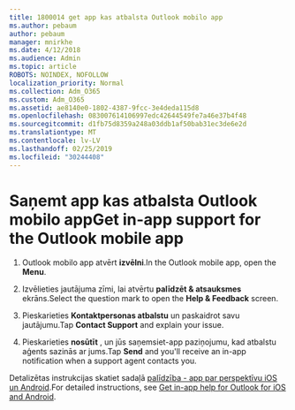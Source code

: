 ```yaml
---
title: 1800014 get app kas atbalsta Outlook mobilo app
ms.author: pebaum
author: pebaum
manager: mnirkhe
ms.date: 4/12/2018
ms.audience: Admin
ms.topic: article
ROBOTS: NOINDEX, NOFOLLOW
localization_priority: Normal
ms.collection: Adm_O365
ms.custom: Adm_O365
ms.assetid: ae8140e0-1802-4387-9fcc-3e4deda115d8
ms.openlocfilehash: 083007614106997edc42644549fe7a46e37b4f48
ms.sourcegitcommit: d1fb75d8359a248a03ddb1af50bab31ec3de6e2d
ms.translationtype: MT
ms.contentlocale: lv-LV
ms.lasthandoff: 02/25/2019
ms.locfileid: "30244408"
---
```

# <a name="get-in-app-support-for-the-outlook-mobile-app"></a><span data-ttu-id="b06af-102">Saņemt app kas atbalsta Outlook mobilo app</span><span class="sxs-lookup"><span data-stu-id="b06af-102">Get in-app support for the Outlook mobile app</span></span>

1. <span data-ttu-id="b06af-103">Outlook mobilo app atvērt **izvēlni**.</span><span class="sxs-lookup"><span data-stu-id="b06af-103">In the Outlook mobile app, open the **Menu**.</span></span>
    
2. <span data-ttu-id="b06af-104">Izvēlieties jautājuma zīmi, lai atvērtu **palīdzēt &amp; atsauksmes** ekrāns.</span><span class="sxs-lookup"><span data-stu-id="b06af-104">Select the question mark to open the **Help &amp; Feedback** screen.</span></span> 
    
3. <span data-ttu-id="b06af-105">Pieskarieties **Kontaktpersonas atbalstu** un paskaidrot savu jautājumu.</span><span class="sxs-lookup"><span data-stu-id="b06af-105">Tap **Contact Support** and explain your issue.</span></span> 
    
4. <span data-ttu-id="b06af-106">Pieskarieties **nosūtīt** , un jūs saņemsiet-app paziņojumu, kad atbalstu aģents sazinās ar jums.</span><span class="sxs-lookup"><span data-stu-id="b06af-106">Tap **Send** and you'll receive an in-app notification when a support agent contacts you.</span></span> 
    
<span data-ttu-id="b06af-107">Detalizētas instrukcijas skatiet sadaļā [palīdzība - app par perspektīvu iOS un Android](https://support.office.com/article/218a22d1-9fa5-4889-b689-de1c63493243.aspx#ID0EAABAAA=Contact_Support).</span><span class="sxs-lookup"><span data-stu-id="b06af-107">For detailed instructions, see [Get in-app help for Outlook for iOS and Android](https://support.office.com/article/218a22d1-9fa5-4889-b689-de1c63493243.aspx#ID0EAABAAA=Contact_Support).</span></span>
